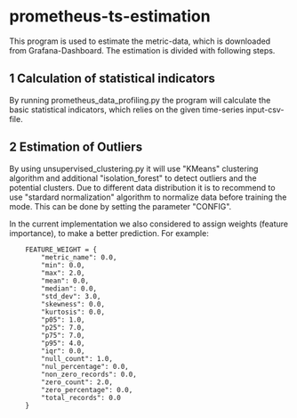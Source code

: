 # prometheus-ts-estimation

This program is used to estimate the metric-data, which is downloaded from Grafana-Dashboard. The estimation is divided with following steps.

## 1 Calculation of statistical indicators
By running prometheus_data_profiling.py the program will calculate the basic statistical indicators, which relies on the given time-series input-csv-file.

## 2 Estimation of Outliers
By using unsupervised_clustering.py it will use "KMeans" clustering algorithm and additional "isolation_forest" to detect outliers and the potential clusters. Due to different data distribution it is to recommend to use "stardard normalization" algorithm to normalize data before training the mode. This can be done by setting the parameter "CONFIG".

In the current implementation we also considered to assign weights (feature importance), to make a better prediction.
For example:
```
    FEATURE_WEIGHT = {
        "metric_name": 0.0,
        "min": 0.0,
        "max": 2.0,
        "mean": 0.0,
        "median": 0.0,
        "std_dev": 3.0,
        "skewness": 0.0,
        "kurtosis": 0.0,
        "p05": 1.0,
        "p25": 7.0,
        "p75": 7.0,
        "p95": 4.0,
        "iqr": 0.0,
        "null_count": 1.0,
        "nul_percentage": 0.0,
        "non_zero_records": 0.0,
        "zero_count": 2.0,
        "zero_percentage": 0.0,
        "total_records": 0.0
    }
```
